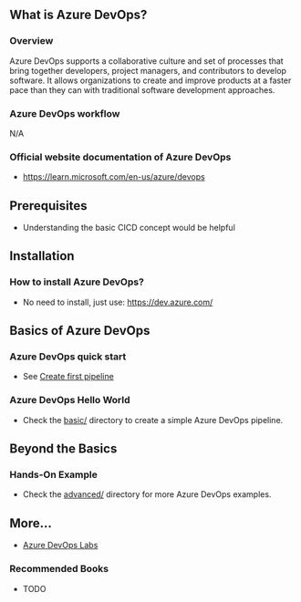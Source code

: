 ## What is Azure DevOps?

### Overview

Azure DevOps supports a collaborative culture and set of processes that bring together developers, project managers, and contributors to develop software.
It allows organizations to create and improve products at a faster pace than they can with traditional software development approaches.

### Azure DevOps workflow

N/A

### Official website documentation of Azure DevOps

- https://learn.microsoft.com/en-us/azure/devops

## Prerequisites

- Understanding the basic CICD concept would be helpful

## Installation

### How to install Azure DevOps?

- No need to install, just use: https://dev.azure.com/

## Basics of Azure DevOps

### Azure DevOps quick start

- See [Create first pipeline](https://learn.microsoft.com/en-us/azure/devops/pipelines/create-first-pipeline)

### Azure DevOps Hello World

- Check the [basic/](./basic/) directory to create a simple Azure DevOps pipeline.

## Beyond the Basics

### Hands-On Example

- Check the [advanced/](./advanced/) directory for more Azure DevOps examples.

## More...

- [Azure DevOps Labs](https://azuredevopslabs.com/)

### Recommended Books

- TODO
